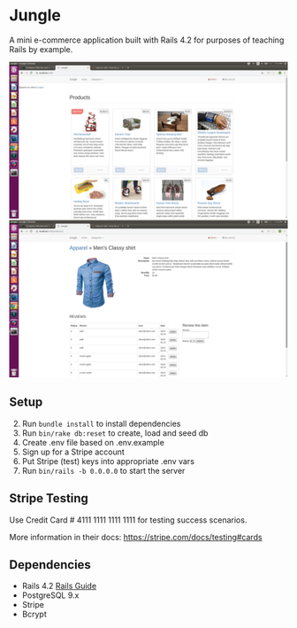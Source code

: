 # Jungle

A mini e-commerce application built with Rails 4.2 for purposes of teaching Rails by example.

![Home Page](https://github.com/dleard/jungle-rails/blob/master/pictures/home.png)
![Product Page w/ reviews](https://github.com/dleard/jungle-rails/blob/master/pictures/product_review.png)

## Setup

2. Run `bundle install` to install dependencies
5. Run `bin/rake db:reset` to create, load and seed db
6. Create .env file based on .env.example
7. Sign up for a Stripe account
8. Put Stripe (test) keys into appropriate .env vars
9. Run `bin/rails -b 0.0.0.0` to start the server

## Stripe Testing

Use Credit Card # 4111 1111 1111 1111 for testing success scenarios.

More information in their docs: <https://stripe.com/docs/testing#cards>

## Dependencies

* Rails 4.2 [Rails Guide](http://guides.rubyonrails.org/v4.2/)
* PostgreSQL 9.x
* Stripe
* Bcrypt